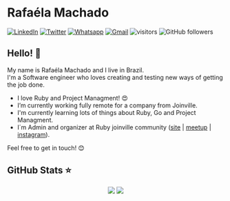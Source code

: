 # Rafaéla Machado
[![LinkedIn](https://img.shields.io/badge/-rafaelamachado-blue?logo=linkedin&style=flat-square)](https://www.linkedin.com/in/mmrafaela/)
[![Twitter](https://img.shields.io/badge/twitter-%231DA1F2.svg?&style=flat-square&logo=twitter&logoColor=white)](https://twitter.com/hmmrafaela)
[![Whatsapp](https://img.shields.io/badge/-Whatsapp-4CA143?style=flat-square&labelColor=4CA143&logo=whatsapp&logoColor=white&link=https://web.whatsapp.com/send?phone=+5547997390128)](https://web.whatsapp.com/send?phone=+5547997390128) 
[![Gmail](https://img.shields.io/badge/-mmachado.rafaela%40gmail.com-red?logo=gmail&logoColor=white&style=flat-square)](mailto:mmachado.rafaela@gmail.com)
![visitors](https://visitor-badge.glitch.me/badge?page_id=rafaelamachado.visitor-badge)
![GitHub followers](https://img.shields.io/github/followers/rafaelamachado?style=social)

## Hello! 👋
My name is Rafaéla Machado and I live in Brazil.  
I'm a Software engineer who loves creating and testing new ways of getting the job done.

- I love Ruby and Project Managment! :heart_eyes:
- I’m currently working fully remote for a company from Joinville.
- I'm currently learning lots of things about Ruby, Go and Project Managment.
- I´m Admin and organizer at Ruby joinville community ([site](http://ruby.joinville.br/) | [meetup](https://www.meetup.com/pt-BR/Ruby-Joinville/?_locale=pt-BR) | [instagram](https://www.instagram.com/ruby_jlle/)). 


Feel free to get in touch! :blush:


## GitHub Stats ⭐

<p align = "center">
  <img src = "https://github-readme-stats.vercel.app/api?username=rafaelamachado&show_icons=true&theme=merko&line_height=27">
  <img src = "https://github-readme-stats.vercel.app/api/top-langs/?username=rafaelamachado&theme=merko">
</p>
